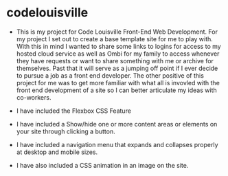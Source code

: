 # codelouisville

- This is my project for Code Louisville Front-End Web Development. For my project I set out to create a base template site for me to play with. With this in mind I wanted to share some links to logins for access to my hosted cloud service as well as Ombi for my family to access whenever they have requests or want to share something with me or archive for themselves. Past that it will serve as a jumping off point if I ever decide to pursue a job as a front end developer. The other positive of this project for me was to get more familiar with what all is invovled with the front end development of a site so I can better articulate my ideas with co-workers. 
 
- I have included the Flexbox CSS Feature
- I have included a Show/hide one or more content areas or elements on your site through clicking a button.
- I have included a navigation menu that expands and collapses properly at desktop and mobile sizes.
- I have also included a CSS animation in an image on the site. 